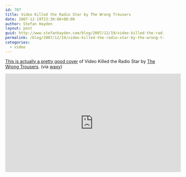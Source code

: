 ```yaml
---
id: 707
title: Video Killed the Radio Star by The Wrong Trousers
date: 2007-12-19T23:30:08+00:00
author: Stefan Hayden
layout: post
guid: http://www.stefanhayden.com/blog/2007/12/19/video-killed-the-radio-star-by-the-wrong-trousers/
permalink: /blog/2007/12/19/video-killed-the-radio-star-by-the-wrong-trousers/
categories:
  - video
---
```

<a href="http://www.youtube.com/watch?v=VSUX9byu6NY">This is actually a pretty good cover</a> of Video Killed the Radio Star by <a href="http://myspace.com/thewrongtrousers">The Wrong Trousers</a>. (via <a href="http://www.waxy.org/links/">waxy</a>)

<iframe width="560" height="315" src="http://www.youtube.com/embed/VSUX9byu6NY&rel=1" title="YouTube video player" frameborder="0" allow="accelerometer; autoplay; clipboard-write; encrypted-media; gyroscope; picture-in-picture" allowfullscreen></iframe>